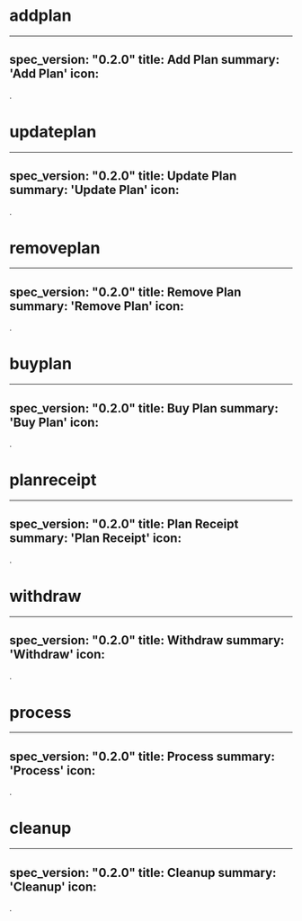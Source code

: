 <h1 class="contract">addplan</h1>

---
spec_version: "0.2.0"
title: Add Plan
summary: 'Add Plan'
icon:
---
.

<h1 class="contract">updateplan</h1>

---
spec_version: "0.2.0"
title: Update Plan
summary: 'Update Plan'
icon:
---
.

<h1 class="contract">removeplan</h1>

---
spec_version: "0.2.0"
title: Remove Plan
summary: 'Remove Plan'
icon:
---
.

<h1 class="contract">buyplan</h1>

---
spec_version: "0.2.0"
title: Buy Plan
summary: 'Buy Plan'
icon:
---
.

<h1 class="contract">planreceipt</h1>

---
spec_version: "0.2.0"
title: Plan Receipt
summary: 'Plan Receipt'
icon:
---
.

<h1 class="contract">withdraw</h1>

---
spec_version: "0.2.0"
title: Withdraw
summary: 'Withdraw'
icon:
---
.

<h1 class="contract">process</h1>

---
spec_version: "0.2.0"
title: Process
summary: 'Process'
icon:
---
.

<h1 class="contract">cleanup</h1>

---
spec_version: "0.2.0"
title: Cleanup
summary: 'Cleanup'
icon:
---
.